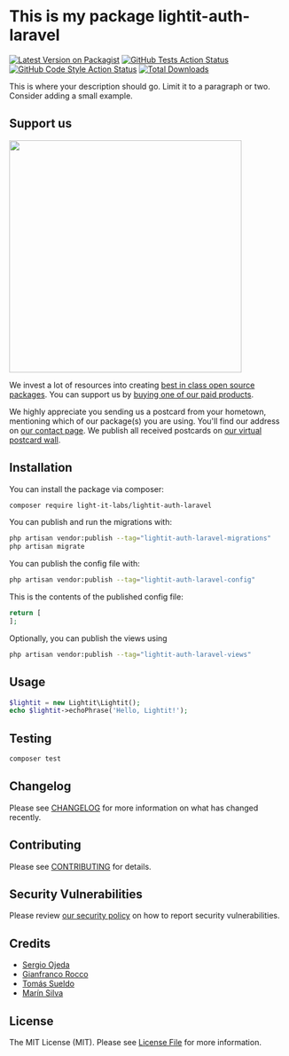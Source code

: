 # This is my package lightit-auth-laravel

[![Latest Version on Packagist](https://img.shields.io/packagist/v/light-it-labs/lightit-auth-laravel.svg?style=flat-square)](https://packagist.org/packages/light-it-labs/lightit-auth-laravel)
[![GitHub Tests Action Status](https://img.shields.io/github/actions/workflow/status/light-it-labs/lightit-auth-laravel/run-tests.yml?branch=main&label=tests&style=flat-square)](https://github.com/light-it-labs/lightit-auth-laravel/actions?query=workflow%3Arun-tests+branch%3Amain)
[![GitHub Code Style Action Status](https://img.shields.io/github/actions/workflow/status/light-it-labs/lightit-auth-laravel/fix-php-code-style-issues.yml?branch=main&label=code%20style&style=flat-square)](https://github.com/light-it-labs/lightit-auth-laravel/actions?query=workflow%3A"Fix+PHP+code+style+issues"+branch%3Amain)
[![Total Downloads](https://img.shields.io/packagist/dt/light-it-labs/lightit-auth-laravel.svg?style=flat-square)](https://packagist.org/packages/light-it-labs/lightit-auth-laravel)

This is where your description should go. Limit it to a paragraph or two. Consider adding a small example.

## Support us

[<img src="https://github-ads.s3.eu-central-1.amazonaws.com/lightit-auth-laravel.jpg?t=1" width="419px" />](https://spatie.be/github-ad-click/lightit-auth-laravel)

We invest a lot of resources into creating [best in class open source packages](https://spatie.be/open-source). You can support us by [buying one of our paid products](https://spatie.be/open-source/support-us).

We highly appreciate you sending us a postcard from your hometown, mentioning which of our package(s) you are using. You'll find our address on [our contact page](https://spatie.be/about-us). We publish all received postcards on [our virtual postcard wall](https://spatie.be/open-source/postcards).

## Installation

You can install the package via composer:

```bash
composer require light-it-labs/lightit-auth-laravel
```

You can publish and run the migrations with:

```bash
php artisan vendor:publish --tag="lightit-auth-laravel-migrations"
php artisan migrate
```

You can publish the config file with:

```bash
php artisan vendor:publish --tag="lightit-auth-laravel-config"
```

This is the contents of the published config file:

```php
return [
];
```

Optionally, you can publish the views using

```bash
php artisan vendor:publish --tag="lightit-auth-laravel-views"
```

## Usage

```php
$lightit = new Lightit\Lightit();
echo $lightit->echoPhrase('Hello, Lightit!');
```

## Testing

```bash
composer test
```

## Changelog

Please see [CHANGELOG](CHANGELOG.md) for more information on what has changed recently.

## Contributing

Please see [CONTRIBUTING](CONTRIBUTING.md) for details.

## Security Vulnerabilities

Please review [our security policy](../../security/policy) on how to report security vulnerabilities.

## Credits

- [Sergio Ojeda](https://github.com/sojeda)
- [Gianfranco Rocco](https://github.com/gianfranco-rocco)
- [Tomás Sueldo](https://github.com/tomisueldo)
- [Marín Silva](https://github.com/Tincho44)

## License

The MIT License (MIT). Please see [License File](LICENSE.md) for more information.
